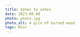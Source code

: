 ```yaml
---
title: Ashes to ashes
date: 2023-08-08
photo: photo.jpg
photo_alt: A pile of burned wood
tags: Misc
---
```

